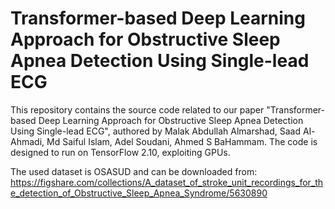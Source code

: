 # Transformer-based Deep Learning Approach for Obstructive Sleep Apnea Detection Using Single-lead ECG
This repository contains the source code related to our paper "Transformer-based Deep Learning Approach for Obstructive Sleep Apnea Detection Using Single-lead ECG", authored by Malak Abdullah Almarshad, Saad Al-Ahmadi, Md Saiful Islam, Adel Soudani, Ahmed S BaHammam.  The code is designed to run on TensorFlow 2.10, exploiting GPUs.

The used dataset is OSASUD and can be downloaded from: https://figshare.com/collections/A_dataset_of_stroke_unit_recordings_for_the_detection_of_Obstructive_Sleep_Apnea_Syndrome/5630890
